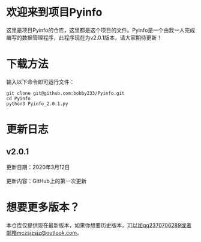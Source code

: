 # 欢迎来到项目Pyinfo
这里是项目Pyinfo的仓库，这里都是这个项目的文件。Pyinfo是一个由我一人完成编写的数据管理程序，此程序现在为v2.0.1版本，请大家期待更新！

# 下载方法
输入以下命令即可运行文件：
````
git clone git@github.com:bobby233/Pyinfo.git
cd Pyinfo
python3 Pyinfo_2.0.1.py
````

# 更新日志
##  v2.0.1
更新日期：2020年3月12日</br></br>
更新内容：GitHub上的第一次更新

# 想要更多版本？
本仓库仅提供现在最新版本，如果你想要历史版本，可以加qq2370706289或者邮箱mczsjzsjz@outlook.com。